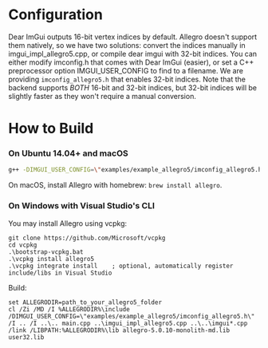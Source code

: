 
# Configuration

Dear ImGui outputs 16-bit vertex indices by default.
Allegro doesn't support them natively, so we have two solutions: convert the indices manually in imgui_impl_allegro5.cpp, or compile dear imgui with 32-bit indices.
You can either modify imconfig.h that comes with Dear ImGui (easier), or set a C++ preprocessor option IMGUI_USER_CONFIG to find to a filename.
We are providing `imconfig_allegro5.h` that enables 32-bit indices.
Note that the backend supports _BOTH_ 16-bit and 32-bit indices, but 32-bit indices will be slightly faster as they won't require a manual conversion.

# How to Build

### On Ubuntu 14.04+ and macOS

```bash
g++ -DIMGUI_USER_CONFIG=\"examples/example_allegro5/imconfig_allegro5.h\" -I .. -I ../.. main.cpp ../imgui_impl_allegro5.cpp ../../imgui*.cpp -lallegro -lallegro_main -lallegro_primitives -o allegro5_example
```

On macOS, install Allegro with homebrew: `brew install allegro`.

### On Windows with Visual Studio's CLI

You may install Allegro using vcpkg:
```
git clone https://github.com/Microsoft/vcpkg
cd vcpkg
.\bootstrap-vcpkg.bat
.\vcpkg install allegro5
.\vcpkg integrate install    ; optional, automatically register include/libs in Visual Studio
```

Build:
```
set ALLEGRODIR=path_to_your_allegro5_folder
cl /Zi /MD /I %ALLEGRODIR%\include /DIMGUI_USER_CONFIG=\"examples/example_allegro5/imconfig_allegro5.h\" /I .. /I ..\.. main.cpp ..\imgui_impl_allegro5.cpp ..\..\imgui*.cpp /link /LIBPATH:%ALLEGRODIR%\lib allegro-5.0.10-monolith-md.lib user32.lib
```
